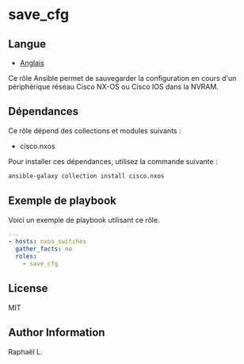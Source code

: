 # save_cfg

## Langue

- [Anglais](./README.md)

Ce rôle Ansible permet de sauvegarder la configuration en cours d'un périphérique réseau Cisco NX-OS ou Cisco IOS dans la NVRAM.

## Dépendances

Ce rôle dépend des collections et modules suivants :
- cisco.nxos

Pour installer ces dépendances, utilisez la commande suivante :
```bash
ansible-galaxy collection install cisco.nxos
```

## Exemple de playbook

Voici un exemple de playbook utilisant ce rôle.
```yaml
---
- hosts: nxos_switches
  gather_facts: no
  roles:
    - save_cfg
```

License
-------

MIT

Author Information
------------------

Raphaël L.

